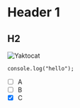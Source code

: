 # Header 1
## H2
![Yaktocat](https://octodex.github.com/images/yaktocat.png)
```
console.log("hello");
```
- [ ] A
- [ ] B
- [x] C
